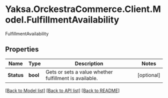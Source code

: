 # Yaksa.OrckestraCommerce.Client.Model.FulfillmentAvailability
FulfillmentAvailability

## Properties

Name | Type | Description | Notes
------------ | ------------- | ------------- | -------------
**Status** | **bool** | Gets or sets a value whether fulfillment is available. | [optional] 

[[Back to Model list]](../README.md#documentation-for-models) [[Back to API list]](../README.md#documentation-for-api-endpoints) [[Back to README]](../README.md)


